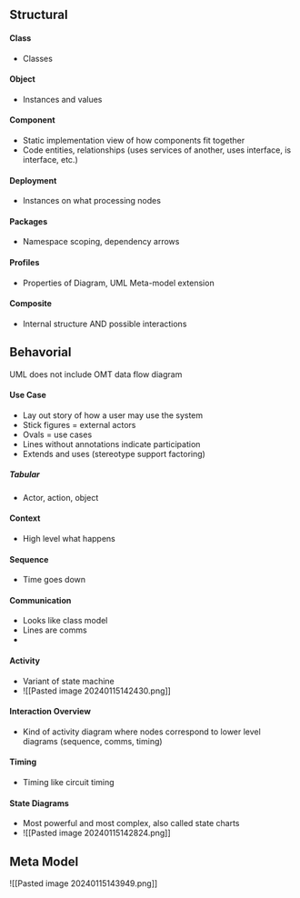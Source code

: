 ## Structural 
#### Class
- Classes
#### Object
- Instances and values
#### Component
- Static implementation view of how components fit together
- Code entities, relationships (uses services of another, uses interface, is interface, etc.)
#### Deployment
- Instances on what processing nodes
#### Packages
- Namespace scoping, dependency arrows
#### Profiles
- Properties of Diagram, UML Meta-model extension
#### Composite
- Internal structure AND possible interactions

## Behavorial

UML does not include OMT data flow diagram
#### Use Case
- Lay out story of how a user may use the system
- Stick figures = external actors
- Ovals = use cases
- Lines without annotations indicate participation
- Extends and uses (stereotype support factoring)
 ##### Tabular
- Actor, action, object
#### Context
- High level what happens
#### Sequence
- Time goes down
#### Communication
- Looks like class model
- Lines are comms
- 
#### Activity
- Variant of state machine
- ![[Pasted image 20240115142430.png]]
#### Interaction Overview
- Kind of activity diagram where nodes correspond to lower level diagrams (sequence, comms, timing)
#### Timing
- Timing like circuit timing
#### State Diagrams
- Most powerful and most complex, also called state charts
- ![[Pasted image 20240115142824.png]]

## Meta Model

![[Pasted image 20240115143949.png]]